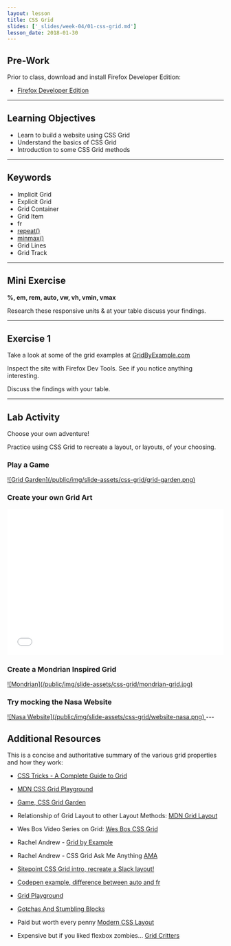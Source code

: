 ```yaml
---
layout: lesson
title: CSS Grid
slides: ['_slides/week-04/01-css-grid.md']
lesson_date: 2018-01-30
---
```


## Pre-Work

Prior to class, download and install Firefox Developer Edition:

- [Firefox Developer Edition
](https://www.mozilla.org/en-US/firefox/developer/)

---

## Learning Objectives

- Learn to build a website using CSS Grid
- Understand the basics of CSS Grid
- Introduction to some CSS Grid methods

---

## Keywords

- Implicit Grid
- Explicit Grid
- Grid Container
- Grid Item
- fr
- [repeat()](https://developer.mozilla.org/en-US/docs/Web/CSS/repeat)
- [minmax()](https://developer.mozilla.org/en-US/docs/Web/CSS/minmax)
- Grid Lines
- Grid Track

---

## Mini Exercise

**%, em, rem, auto, vw, vh, vmin, vmax**

Research these responsive units & at your table discuss your findings.

---

## Exercise 1

Take a look at some of the grid examples at <a href="https://gridbyexample.com/examples/" target="_blank">GridByExample.com</a>

Inspect the site with Firefox Dev Tools.
See if you notice anything interesting.

Discuss the findings with your table.

---

## Lab Activity

Choose your own adventure!

Practice using CSS Grid to recreate a layout, or layouts, of your choosing.

### Play a Game

<a href="http://cssgridgarden.com/" taget="_blank">
![Grid Garden](/public/img/slide-assets/css-grid/grid-garden.png)
</a>


### Create your own Grid Art

<iframe height='340' scrolling='no' title='aqbeQY' src='//codepen.io/Onomicon/embed/aqbeQY/?height=340&theme-id=light&default-tab=result&embed-version=2' frameborder='no' allowtransparency='true' allowfullscreen='true' style='width: 100%;'>See the Pen <a href='https://codepen.io/Onomicon/pen/aqbeQY/'>aqbeQY</a> by Onomicon (<a href='https://codepen.io/Onomicon'>@Onomicon</a>) on <a href='https://codepen.io'>CodePen</a>.
</iframe>


### Create a Mondrian Inspired Grid

<a href="/public/img/slide-assets/css-grid/mondrian-grid.jpg" taget="_blank">
![Mondrian](/public/img/slide-assets/css-grid/mondrian-grid.jpg)
</a>

### Try mocking the Nasa Website
<a href="https://www.nasa.gov/" target="_blank">
![Nasa Website](/public/img/slide-assets/css-grid/website-nasa.png)
</a>
---

## Additional Resources

This is a concise and authoritative summary of the various grid properties and how they work:

- [CSS Tricks - A Complete Guide to Grid](https://css-tricks.com/snippets/css/complete-guide-grid/)

- [MDN CSS Grid Playground](https://mozilladevelopers.github.io/playground/css-grid/)

- [Game, CSS Grid Garden](http://cssgridgarden.com/)

- Relationship of Grid Layout to other Layout Methods: [MDN Grid Layout](https://developer.mozilla.org/en-US/docs/Web/CSS/CSS_Grid_Layout/Relationship_of_Grid_Layout)

- Wes Bos Video Series on Grid: [Wes Bos CSS Grid](https://cssgrid.io/)

- Rachel Andrew - [Grid by Example](https://gridbyexample.com/)

- Rachel Andrew - CSS Grid Ask Me Anything [AMA](https://github.com/rachelandrew/cssgrid-ama)

- [Sitepoint CSS Grid intro, recreate a Slack layout!](https://www.sitepoint.com/introduction-css-grid-layout-module/)

- [Codepen example, difference between auto and fr](https://codepen.io/cssgrid/pen/ALQjAj)

- [Grid Playground](https://www.cssgridplayground.com/)

- [Gotchas And Stumbling Blocks](https://www.smashingmagazine.com/2017/09/css-grid-gotchas-stumbling-blocks/)

- Paid but worth every penny [Modern CSS Layout](https://www.leveluptutorials.com/tutorials/modern-css-layouts)

- Expensive but if you liked flexbox zombies... [Grid Critters](https://geddski.teachable.com/p/gridcritters)
